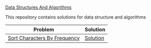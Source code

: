 <a href="https://leetcode.com/problemset/all/" target="_blank" rel="noopener noreferrer">Data Structures And Algorithms</a>
<div>
  This repository contains solutions for data structure and algorithms
</div>


<table>
  <thead>
    <tr>
      <th>Problem</th>
      <th>Solution</th>
    </tr>
  </thead>
    <tr>
      <td><a href="https://leetcode.com/problems/sort-characters-by-frequency/" target="_blank" rel="noopener noreferrer"
>Sort Characters By Frequency</a></td>
      <td><a href="https://github.com/uppeabhishek/leetcodesolutions/blob/master/python/SortCharactersByFrequency.py" target="_blank" rel="noopener noreferrer"
>Solution</a></td>
    </tr>
  <tbody>
   
  </tbody>
  
 <table>
